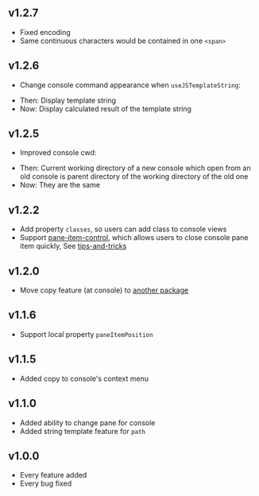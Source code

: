 
## v1.2.7
 * Fixed encoding
 * Same continuous characters would be contained in one `<span>`

## v1.2.6
 * Change console command appearance when `useJSTemplateString`:
  - Then: Display template string
  - Now: Display calculated result of the template string

## v1.2.5
 * Improved console cwd:
  - Then: Current working directory of a new console which open from an old console is parent directory of the working directory of the old one
  - Now: They are the same

## v1.2.2
 * Add property `classes`, so users can add class to console views
 * Support [pane-item-control](https://atom.io/packages/enable-pane-item-control-helper), which allows users to close console pane item quickly, See [tips-and-tricks](https://github.com/ksxatompackages/cmd-exec-documentation/blob/master/wiki/user-manual/tips-and-tricks.md#quick-close)

## v1.2.0
 * Move copy feature (at console) to [another package](https://atom.io/packages/enable-clipboard-helper)

## v1.1.6
 * Support local property `paneItemPosition`

## v1.1.5
 * Added copy to console's context menu

## v1.1.0
 * Added ability to change pane for console
 * Added string template feature for `path`

## v1.0.0
 * Every feature added
 * Every bug fixed
